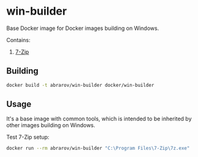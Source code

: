 # win-builder
 
Base Docker image for Docker images building on Windows. 

Contains:

1. [7-Zip](https://www.7-zip.org)

## Building

```bash
docker build -t abrarov/win-builder docker/win-builder
```

## Usage

It's a base image with common tools, which is intended to be inherited by other images building on Windows.

Test 7-Zip setup:

```bash
docker run --rm abrarov/win-builder "C:\Program Files\7-Zip\7z.exe"
```